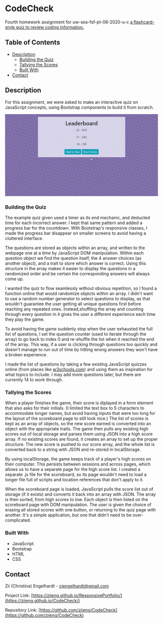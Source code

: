 # CodeCheck
Fourth homework assignment for uw-sea-fsf-pt-08-2020-u-c [a flashcard-style quiz to review coding information.][1]

## Table of Contents

* [Description](#description)
  * [Building the Quiz](#building-the-quiz)
  * [Tallying the Scores](#tallying-the-scores)
  * [Built With](#built-with)
* [Contact](#contact)

## Description 
For this assignment, we were asked to make an interactive quiz on JavaScript concepts, using Bootstrap components to build it from scratch.

![Project Screenshot](Assets/quiz1.gif)

### Building the Quiz
The example quiz given used a timer as its end mechanic, and deducted time for each incorrect answer. I kept that same pattern and added a progress bar for the countdown. With Bootstrap's responsive classes, I made the progress bar disappear on smaller screens to avoid having a cluttered interface.

The questions are stored as objects within an array, and written to the webpage one at a time by JavaScript DOM manipulation. Within each question object we find the question itself, the 4 answer choices (as another object), and a trait to store which answer is correct. Using this structure in the array makes it easier to display the questions in a randomized order and be certain the corresponding answers will always come up.

I wanted the quiz to flow seamlessly without obvious repetition, so I found a function online that would randomize objects within an array. I didn't want to use a random number generator to select questions to display, as that wouldn't guarantee the user getting all unique questions first before reaching any repeated ones. Instead,shuffling the array and counting through every question in it gives the user a different experience each time they play the game. 

To avoid having the game suddenly stop when the user exhausted the full list of questions, I set the question counter (used to iterate through the array) to go back to index 0 and re-shuffle the list when it reached the end of the array. This way, if a user is clicking through questions too quickly and doesn't manage to run out of time by hitting wrong answers they won't have a broken experience.

I made the list of questions by taking a few existing JavaScript quizzes online (from places like [w3schools.com](https://www.w3schools.com/js/js_quiz.asp)) and using them as inspiration for what topics to include. I may add more questions later, but there are currently 14 to work through. 

### Tallying the Scores
When a player finishes the game, their score is diplayed in a form element that also asks for their initials. (I limited the text box to 5 characters to accommodate longer names, but avoid having inputs that were too long for the layout of the scoreboard page to still look nice.) The list of scores is kept as an array of objects, so the new score earned is converted into an object with the appropriate traits. The game then pulls any existing high scores out of local storage and parses them using JSON into a high score array. If no existing scores are found, it creates an array to set up the proper structure. The new score is pushed to our score array, and the whole list is converted back to a string with JSON and re-stored in localStorage.

By using localStorage, the game keeps track of a player's high scores on their computer. This persists between sessions and across pages, which allows us to have a separate page for the high score list. I created a separate .js file for the scoreboard, so its page wouldn't need to load a longer file full of scripts and location references that don't apply to it.

When the scoreboard page is loaded, JavaScript pulls the score list out of storage (if it exists) and converts it back into an array with JSON. The array is then sorted, from high scores to low. Each object is then listed on the scoreboard page with DOM manipulation. The user is given the choice of erasing all stored scores with one button, or returning to the quiz page with another. It's a simple application, but one that didn't need to be over-complicated.

### Built With

* JavaScript
* Bootstrap
* HTML
* CSS

## Contact

Zii (Christina) Engelhardt - cjengelhardt@gmail.com

Project Link: [https://ziieng.github.io/ResponsivePortfolio/](https://ziieng.github.io/CodeCheck/)

Repository Link: [https://github.com/ziieng/CodeCheck](https://github.com/ziieng/CodeCheck)

[1]:<https://ziieng.github.io/CodeCheck/>